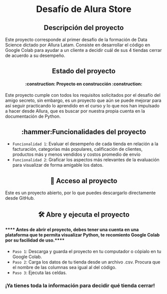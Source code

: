 <h1 align="center"> Desafío de Alura Store </h1>

<h2 align="center"> Descripción del proyecto </h2>
Este proyecto corresponde al primer desafío de la formación de Data Science dictado por Allura Latam. Consiste en desarrollar el código en Google Colab para ayudar a un cliente a decidir cuál de sus 4 tiendas cerrar de acuerdo a su desempeño.

<h2 align="center"> Estado del proyecto </h2>
<h4 align="center">
:construction: Proyecto en construcción :construction:
</h4>
Este proyecto cumple con todos los requisitos solicitados por el desafío del amigo secreto, sin embargo, es un proyecto que aún se puede mejorar para así seguir practicando lo aprendido en el curso y lo que nos han impulsado a hacer desde Allura, que es buscar por nuestra propia cuenta en la documentación de Python.

<h2 align="center"> :hammer:Funcionalidades del proyecto </h2>

- `Funcionalidad 1`: Evaluar el desempeño de cada tienda en relación a la facturación, categorías más populares, calificación de clientes, productos más y menos vendidos y costos promedio de envío
- `Funcionalidad 2`: Graficar los aspectos más relevantes de la evaluación para visualizar de forma amigable los datos.

<h2 align="center"> 📁 Acceso al proyecto </h2>
Este es un proyecto abierto, por lo que puedes descargarlo directamente desde GitHub.

<h2 align="center"> 🛠️ Abre y ejecuta el proyecto </h2>
<h4> **** Antes de abrir el proyecto, debes tener una cuenta en una plataforma que te permita visualizar Python, te recomiento Google Colab por su facilidad de uso.**** </h4>

- `Paso 1`: Descarga y guarda el proyecto en tu computador o cópialo en tu Google Colab.
- `Paso 2`: Carga los datos de tu tienda desde un archivo .csv. Procura que el nombre de las columnas sea igual al del código.
- `Paso 3`: Ejecuta las celdas.
 <h3>¡Ya tienes toda la información para decidir qué tienda cerrar! </h3>
